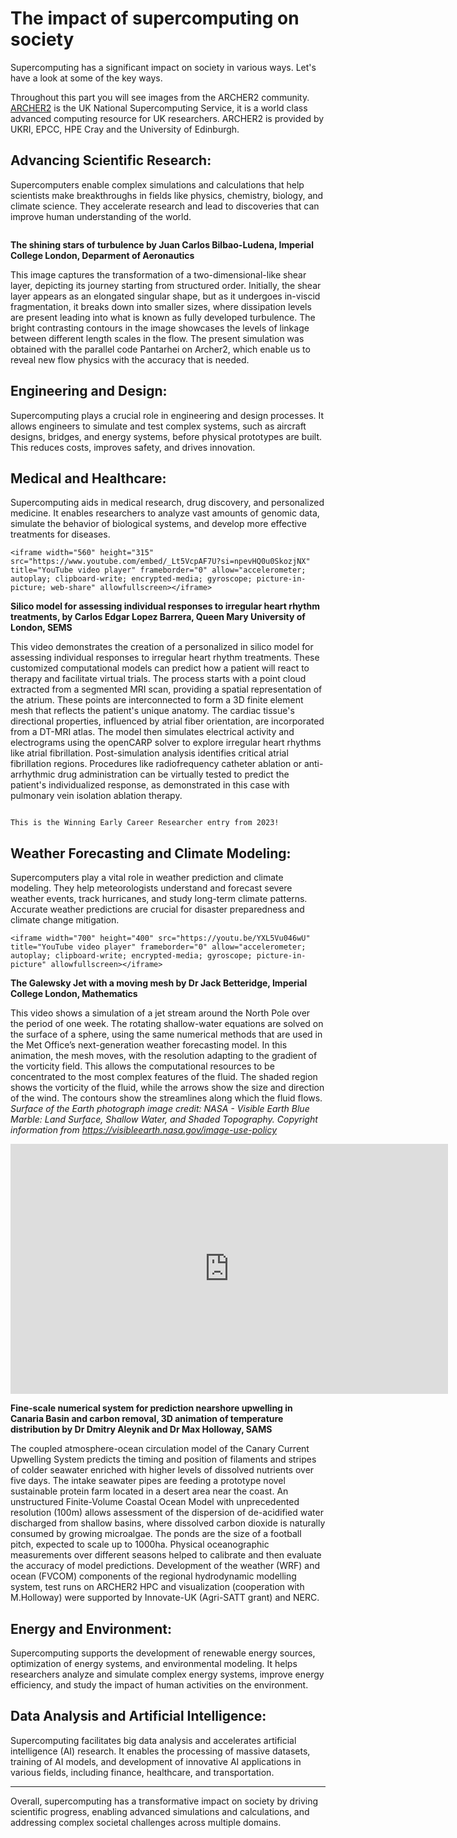 # The impact of supercomputing on society 
<!-- Should I edit the wording to make the research more accessible, or is it okay to leave as high-level examples?-->

Supercomputing has a significant impact on society in various ways. Let's have a look at some of the key ways. 

Throughout this part you will see images from the ARCHER2 community. [ARCHER2](https://www.archer2.ac.uk/) is the UK National Supercomputing Service, it is a world class advanced computing resource for UK researchers. ARCHER2 is provided by UKRI, EPCC, HPE Cray and the University of Edinburgh.

<!-- Can we just use these? https://www.archer2.ac.uk/research/case-studies/ -->

## Advancing Scientific Research: 

Supercomputers enable complex simulations and calculations that help scientists make breakthroughs in fields like physics, chemistry, biology, and climate science. They accelerate research and lead to discoveries that can improve human understanding of the world.

```{figure} ./images/53193849353_6e2e01c4c2_c.jpg
```

**The shining stars of turbulence by Juan Carlos Bilbao-Ludena, Imperial College London, Deparment of Aeronautics**

This image captures the transformation of a two-dimensional-like shear layer, depicting its journey starting from structured order. Initially, the shear layer appears as an elongated singular shape, but as it undergoes in-viscid fragmentation, it breaks down into smaller sizes, where dissipation levels are present leading into what is known as fully developed turbulence. The bright contrasting contours in the image showcases the levels of linkage between different length scales in the flow. The present simulation was obtained with the parallel code Pantarhei on Archer2, which enable us to reveal new flow physics with the accuracy that is needed.



## Engineering and Design: 

Supercomputing plays a crucial role in engineering and design processes. It allows engineers to simulate and test complex systems, such as aircraft designs, bridges, and energy systems, before physical prototypes are built. This reduces costs, improves safety, and drives innovation.

## Medical and Healthcare: 

Supercomputing aids in medical research, drug discovery, and personalized medicine. It enables researchers to analyze vast amounts of genomic data, simulate the behavior of biological systems, and develop more effective treatments for diseases.

```{raw} html
<iframe width="560" height="315" src="https://www.youtube.com/embed/_Lt5VcpAF7U?si=npevHQ0u0SkozjNX" title="YouTube video player" frameborder="0" allow="accelerometer; autoplay; clipboard-write; encrypted-media; gyroscope; picture-in-picture; web-share" allowfullscreen></iframe>
```
<!-- https://youtu.be/_Lt5VcpAF7U -->

**Silico model for assessing individual responses to irregular heart rhythm treatments, by Carlos Edgar Lopez Barrera, Queen Mary University of London, SEMS**

This video demonstrates the creation of a personalized in silico model for assessing individual responses to irregular heart rhythm treatments. These customized computational models can predict how a patient will react to therapy and facilitate virtual trials. The process starts with a point cloud extracted from a segmented MRI scan, providing a spatial representation of the atrium. These points are interconnected to form a 3D finite element mesh that reflects the patient's unique anatomy. The cardiac tissue's directional properties, influenced by atrial fiber orientation, are incorporated from a DT-MRI atlas. The model then simulates electrical activity and electrograms using the openCARP solver to explore irregular heart rhythms like atrial fibrillation. Post-simulation analysis identifies critical atrial fibrillation regions. Procedures like radiofrequency catheter ablation or anti-arrhythmic drug administration can be virtually tested to predict the patient's individualized response, as demonstrated in this case with pulmonary vein isolation ablation therapy.

```{note}

This is the Winning Early Career Researcher entry from 2023! 

```


## Weather Forecasting and Climate Modeling: 

Supercomputers play a vital role in weather prediction and climate modeling. They help meteorologists understand and forecast severe weather events, track hurricanes, and study long-term climate patterns. Accurate weather predictions are crucial for disaster preparedness and climate change mitigation. 

```{raw} html
<iframe width="700" height="400" src="https://youtu.be/YXL5Vu046wU" title="YouTube video player" frameborder="0" allow="accelerometer; autoplay; clipboard-write; encrypted-media; gyroscope; picture-in-picture" allowfullscreen></iframe>
```

**The Galewsky Jet with a moving mesh by Dr Jack Betteridge, Imperial College London, Mathematics**

This video shows a simulation of a jet stream around the North Pole over the period of one week. The rotating shallow-water equations are solved on the surface of a sphere, using the same numerical methods that are used in the Met Office’s next-generation weather forecasting model. In this animation, the mesh moves, with the resolution adapting to the gradient of the vorticity field. This allows the computational resources to be concentrated to the most complex features of the fluid. The shaded region shows the vorticity of the fluid, while the arrows show the size and direction of the wind. The contours show the streamlines along which the fluid flows. 
*Surface of the Earth photograph image credit: NASA - Visible Earth Blue Marble: Land Surface, Shallow Water, and Shaded Topography. Copyright information from https://visibleearth.nasa.gov/image-use-policy*


<iframe width="700" height="400" src="https://youtu.be/owr3svmN0p8" title="YouTube video player" frameborder="0" allow="accelerometer; autoplay; clipboard-write; encrypted-media; gyroscope; picture-in-picture" allowfullscreen></iframe>

**Fine-scale numerical system for prediction nearshore upwelling in Canaria Basin and carbon removal, 3D animation of temperature distribution by Dr Dmitry Aleynik and Dr Max Holloway, SAMS**

The coupled atmosphere-ocean circulation model of the Canary Current Upwelling System predicts the timing and position of filaments and stripes of colder seawater enriched with higher levels of dissolved nutrients over five days. The intake seawater pipes are feeding a prototype novel sustainable protein farm located in a desert area near the coast. An unstructured Finite-Volume Coastal Ocean Model with unprecedented resolution (100m) allows assessment of the dispersion of de-acidified water discharged from shallow basins, where dissolved carbon dioxide is naturally consumed by growing microalgae. The ponds are the size of a football pitch, expected to scale up to 1000ha. Physical oceanographic measurements over different seasons helped to calibrate and then evaluate the accuracy of model predictions. Development of the weather (WRF) and ocean (FVCOM) components of the regional hydrodynamic modelling system, test runs on ARCHER2 HPC and visualization (cooperation with M.Holloway) were supported by Innovate-UK (Agri-SATT grant) and NERC.



## Energy and Environment:  

Supercomputing supports the development of renewable energy sources, optimization of energy systems, and environmental modeling. It helps researchers analyze and simulate complex energy systems, improve energy efficiency, and study the impact of human activities on the environment.

## Data Analysis and Artificial Intelligence: 

Supercomputing facilitates big data analysis and accelerates artificial intelligence (AI) research. It enables the processing of massive datasets, training of AI models, and development of innovative AI applications in various fields, including finance, healthcare, and transportation.

---

Overall, supercomputing has a transformative impact on society by driving scientific progress, enabling advanced simulations and calculations, and addressing complex societal challenges across multiple domains.